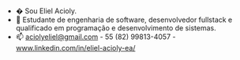- � Sou Eliel Acioly.
- 🌱 Estudante de engenharia de software, desenvolvedor fullstack e qualificado em programação e desenvolvimento de sistemas.
- 📫 aciolyeliel@gmail.com - 55 (82) 99813-4057 - www.linkedin.com/in/eliel-acioly-ea/

<!---
ElielAcioly1/ElielAcioly1 is a ✨ special ✨ repository because its `README.md` (this file) appears on your GitHub profile.
You can click the Preview link to take a look at your changes.
--->

